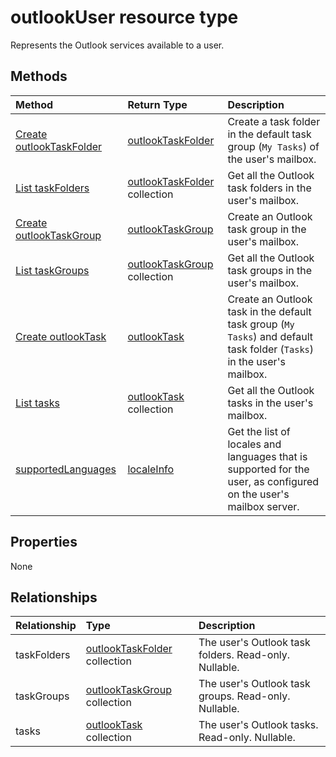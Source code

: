 # outlookUser resource type

Represents the Outlook services available to a user.


## Methods

| Method		   | Return Type	|Description|
|:---------------|:--------|:----------|
|[Create outlookTaskFolder](../api/outlookuser_post_taskfolders.md) |[outlookTaskFolder](outlooktaskfolder.md)| Create a task folder in the default task group (`My Tasks`) of the user's mailbox.|
|[List taskFolders](../api/outlookuser_list_taskfolders.md) |[outlookTaskFolder](outlooktaskfolder.md) collection| Get all the Outlook task folders in the user's mailbox.|
|[Create outlookTaskGroup](../api/outlookuser_post_taskgroups.md) |[outlookTaskGroup](outlooktaskgroup.md)| Create an Outlook task group in the user's mailbox.|
|[List taskGroups](../api/outlookuser_list_taskgroups.md) |[outlookTaskGroup](outlooktaskgroup.md) collection| Get all the Outlook task groups in the user's mailbox.|
|[Create outlookTask](../api/outlookuser_post_tasks.md) |[outlookTask](outlooktask.md)| Create an Outlook task in the default task group (`My Tasks`) and default task folder (`Tasks`) in the user's mailbox.|
|[List tasks](../api/outlookuser_list_tasks.md) |[outlookTask](outlooktask.md) collection| Get all the Outlook tasks in the user's mailbox.|
|[supportedLanguages](../api/outlookuser_supportedlanguages.md) | [localeInfo](localeinfo.md) | Get the list of locales and languages that is supported for the user, as configured on the user's mailbox server. |


## Properties
None

## Relationships
| Relationship | Type	|Description|
|:---------------|:--------|:----------|
|taskFolders|[outlookTaskFolder](outlooktaskfolder.md) collection| The user's Outlook task folders. Read-only. Nullable.|
|taskGroups|[outlookTaskGroup](outlooktaskgroup.md) collection| The user's Outlook task groups. Read-only. Nullable.|
|tasks|[outlookTask](outlooktask.md) collection| The user's Outlook tasks. Read-only. Nullable.|

<!-- uuid: 8fcb5dbc-d5aa-4681-8e31-b001d5168d79
2015-10-25 14:57:30 UTC -->
<!-- {
  "type": "#page.annotation",
  "description": "outlookUser resource",
  "keywords": "",
  "section": "documentation",
  "tocPath": ""
}-->
